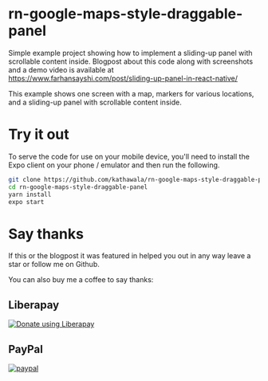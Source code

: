 # rn-google-maps-style-draggable-panel
Simple example project showing how to implement a sliding-up panel with scrollable content inside. Blogpost about this code along with screenshots and a demo video is available at https://www.farhansayshi.com/post/sliding-up-panel-in-react-native/

This example shows one screen with a map, markers for various locations, and a sliding-up panel with scrollable content inside.

# Try it out

To serve the code for use on your mobile device, you'll need to install the Expo client on your phone / emulator and then run the following.

```bash
git clone https://github.com/kathawala/rn-google-maps-style-draggable-panel.git
cd rn-google-maps-style-draggable-panel
yarn install
expo start
```
# Say thanks

If this or the blogpost it was featured in helped you out in any way leave a star or follow me on Github.

You can also buy me a coffee to say thanks:

<!-- Liberapay -->
## Liberapay
<a href="https://liberapay.com/kathawala/donate"><img alt="Donate using Liberapay" src="https://liberapay.com/assets/widgets/donate.svg"></a>

<!-- PayPal -->
## PayPal
[![paypal](https://www.paypalobjects.com/en_US/i/btn/btn_donateCC_LG.gif)](https://www.paypal.com/cgi-bin/webscr?cmd=_donations&business=LHG78XBMVTU82&item_name=open+source+software&currency_code=USD)

